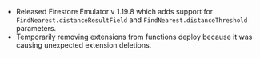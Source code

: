 - Released Firestore Emulator v 1.19.8 which adds support for `FindNearest.distanceResultField` and `FindNearest.distanceThreshold` parameters.
- Temporarily removing extensions from functions deploy because it was causing unexpected extension deletions.

